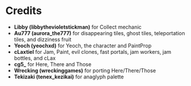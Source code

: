 # Credits
- **Libby (libbythevioletstickman)** for Collect mechanic
- **Au777 (aurora_the777)** for disappearing tiles, ghost tiles, teleportation tiles, and dizziness fruit
- **Yeoch (yeochxd)** for Yeoch, the character and PaintProp
- **cLaxtiel** for Jam, Paint, evil clones, fast portals, jam workers, jam bottles, and cLax
- **cg5_** for Here, There and Those
- **Wrecking (wreckinggames)** for porting Here/There/Those
- **Tekizaki (tenex_kezikai)** for anaglyph palette
